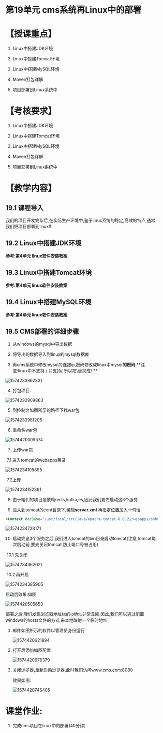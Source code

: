 # 第19单元  cms系统再Linux中的部署

# 【授课重点】

1. Linux中搭建JDK环境

2. Linux中搭建Tomcat环境

3. Linux中搭建MySQL环境

4. Maven打包详解

5. 项目部署到Linux系统中

# 【考核要求】

1. Linux中搭建JDK环境

2. Linux中搭建Tomcat环境

3. Linux中搭建MySQL环境

4. Maven打包详解

5. 项目部署到Linux系统中

# 【教学内容】

## 19.1 课程导入

我们的项目开发完毕后,在实际生产环境中,鉴于linux系统的稳定,高效的特点,通常我们把项目部署到linux!!

## 19.2 Linux中搭建JDK环境

**参考:第4单元 linux软件安装教案**

## 19.3 Linux中搭建Tomcat环境

**参考:第4单元 linux软件安装教案**

## 19.4 Linux中搭建MySQL环境

**参考:第4单元 linux软件安装教案**

## 19.5 CMS部署的详细步骤

1. 从windows的mysql中导出数据

2. 将导出的数据导入到linux的mysql数据库

3. 再cms系统中修改mysql的连接ip,密码修改成linux中mysql**的密码** **注意:linux中不支持 \   只支持/,所以把\替换成/ **

![1574233862331](assets/1574233862331.png) 

4. 打包项目:

![1574233909863](assets/1574233909863.png) 

5. 到控制台如图所示的路径下找war包

![1574233981205](assets/1574233981205.png) 

6. 重命名war包

![1574420009574](assets/1574420009574.png)  

7. 上传war包

​	7.1 进入tomcat的webapps目录

![1574234105895](assets/1574234105895.png) 

​	7.2上传

![1574234152361](assets/1574234152361.png) 

8. 由于咱们的项目是依赖redis,kafka,es,因此我们要先启动这3个服务

9. 进入到tomcat的conf目录下,编辑**server.xml**  再指定位置加入一句话

```xml
<Context docBase="/usr/local/src/java/apache-tomcat-8.0.21/webapps/bobo-cms" path="/" reloadable="true"/>

```

![1574234728171](assets/1574234728171.png) 

10. 启动完这3个服务之后,我们进入tomcat的bin目录启动tomcat(注意,tomcat每次启动前,要先关闭tomcat,防止端口号被占用)

​	10.1 先关闭

![1574234362621](assets/1574234362621.png) 

​	10.2 再开启

![1574234385905](assets/1574234385905.png) 

启动后效果:如图

![1574420505658](assets/1574420505658.png) 

部署之后,我们发现浏览器地址栏的ip地址非常丑陋,因此,我们可以通过配置windows的hosts文件的方式,来本地映射一个临时地址

1. 邮件如图所示的软件以管理员身份运行

   ![1574420621994](assets/1574420621994.png) 

2. 打开后添加如图配置

   ![1574420679379](assets/1574420679379.png) 

3. 关闭浏览器,重新启动浏览器,此时我们访问www.cms.com:8080

   效果如图:

   ![1574420746405](assets/1574420746405.png) 

# 课堂作业:

1. 完成cms项目在linux中的部署(40分钟)